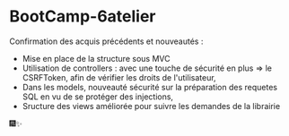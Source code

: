 # BootCamp-6atelier


Confirmation des acquis précédents et nouveautés :

- Mise en place de la structure sous MVC
- Utilisation de controllers : avec une touche de sécurité en plus => le CSRFToken, afin de vérifier les droits de l'utilisateur,
- Dans les models, nouveauté sécurité sur la préparation des requetes SQL en vu de se protéger des injections, 
- Sructure des views améliorée pour suivre les demandes de la librairie

🎆✨
